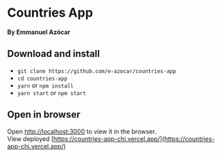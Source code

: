 # Countries App
__By Emmanuel Azócar__


## Download and install

- `git clone https://github.com/e-azocar/countries-app`
- `cd countries-app`
- `yarn` or `npm install`
- `yarn start` or `npm start`

## Open in browser

Open [http://localhost:3000](http://localhost:3000) to view it in the browser.\
View deployed [https://countries-app-chi.vercel.app/](https://countries-app-chi.vercel.app/)
